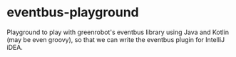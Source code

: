 # eventbus-playground
Playground to play with greenrobot's eventbus library using Java and Kotlin (may be even groovy), so that we can write the eventbus plugin for IntelliJ iDEA.

